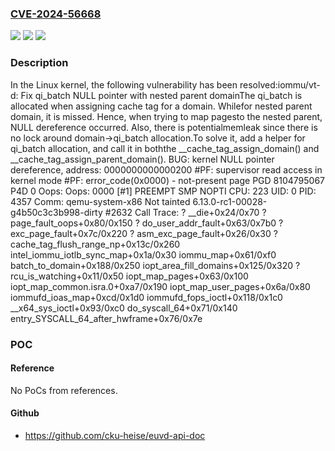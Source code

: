 ### [CVE-2024-56668](https://cve.mitre.org/cgi-bin/cvename.cgi?name=CVE-2024-56668)
![](https://img.shields.io/static/v1?label=Product&message=Linux&color=blue)
![](https://img.shields.io/static/v1?label=Version&message=705c1cdf1e73c4c727bbfc8775434e6dd36e8baf%3C%20ffd774c34774fd4cc0e9cf2976595623a6c3a077%20&color=brighgreen)
![](https://img.shields.io/static/v1?label=Vulnerability&message=n%2Fa&color=brighgreen)

### Description

In the Linux kernel, the following vulnerability has been resolved:iommu/vt-d: Fix qi_batch NULL pointer with nested parent domainThe qi_batch is allocated when assigning cache tag for a domain. Whilefor nested parent domain, it is missed. Hence, when trying to map pagesto the nested parent, NULL dereference occurred. Also, there is potentialmemleak since there is no lock around domain->qi_batch allocation.To solve it, add a helper for qi_batch allocation, and call it in boththe __cache_tag_assign_domain() and __cache_tag_assign_parent_domain().  BUG: kernel NULL pointer dereference, address: 0000000000000200  #PF: supervisor read access in kernel mode  #PF: error_code(0x0000) - not-present page  PGD 8104795067 P4D 0  Oops: Oops: 0000 [#1] PREEMPT SMP NOPTI  CPU: 223 UID: 0 PID: 4357 Comm: qemu-system-x86 Not tainted 6.13.0-rc1-00028-g4b50c3c3b998-dirty #2632  Call Trace:   ? __die+0x24/0x70   ? page_fault_oops+0x80/0x150   ? do_user_addr_fault+0x63/0x7b0   ? exc_page_fault+0x7c/0x220   ? asm_exc_page_fault+0x26/0x30   ? cache_tag_flush_range_np+0x13c/0x260   intel_iommu_iotlb_sync_map+0x1a/0x30   iommu_map+0x61/0xf0   batch_to_domain+0x188/0x250   iopt_area_fill_domains+0x125/0x320   ? rcu_is_watching+0x11/0x50   iopt_map_pages+0x63/0x100   iopt_map_common.isra.0+0xa7/0x190   iopt_map_user_pages+0x6a/0x80   iommufd_ioas_map+0xcd/0x1d0   iommufd_fops_ioctl+0x118/0x1c0   __x64_sys_ioctl+0x93/0xc0   do_syscall_64+0x71/0x140   entry_SYSCALL_64_after_hwframe+0x76/0x7e

### POC

#### Reference
No PoCs from references.

#### Github
- https://github.com/cku-heise/euvd-api-doc

